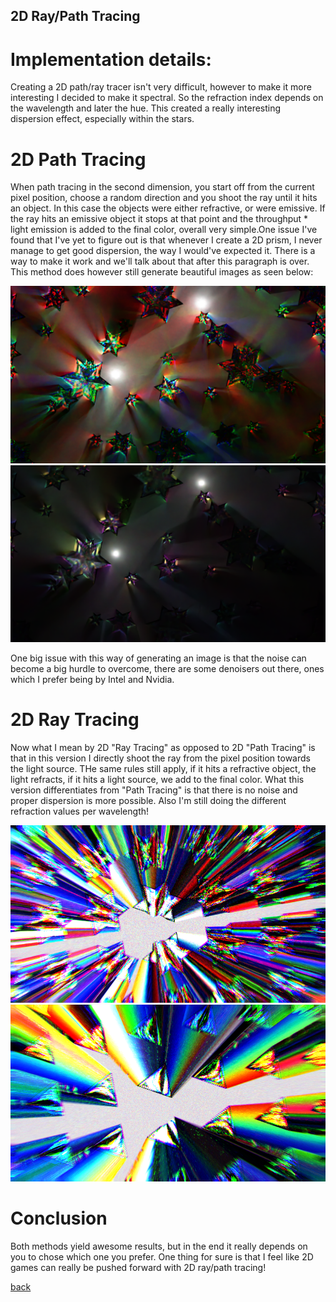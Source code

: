 ## 2D Ray/Path Tracing

# **Implementation details**:
Creating a 2D path/ray tracer isn't very difficult, however to make it more interesting I decided to make it spectral. So the refraction index depends on the wavelength and later the hue. This created a really interesting dispersion effect, especially within the stars.

# **2D Path Tracing**
When path tracing in the second dimension, you start off from the current pixel position, choose a random direction and you shoot the ray until it hits an object.
In this case the objects were either refractive, or were emissive. If the ray hits an emissive object it stops at that point and the throughput * light emission is added to the final color, overall very simple.One issue I've found that I've yet to figure out is that whenever I create a 2D prism, I never manage to get good 
dispersion, the way I would've expected it. There is a way to make it work and we'll talk about that after this paragraph is over. This method does however still
generate beautiful images as seen below:

![Octocat](https://github.com/NamelessCoding/NamelessCoding.github.io/blob/main/assets/images/2pd5.png?raw=true)
![Octocat](https://github.com/NamelessCoding/NamelessCoding.github.io/blob/main/assets/images/2pd4.png?raw=true)

One big issue with this way of generating an image is that the noise can become a big hurdle to overcome, there are some denoisers out there,
ones which I prefer being by Intel and Nvidia.

# **2D Ray Tracing**

Now what I mean by 2D "Ray Tracing" as opposed to 2D "Path Tracing" is that in this version I directly shoot the ray from the pixel position
towards the light source. THe same rules still apply, if it hits a refractive object, the light refracts, if it hits a light source, we add to
the final color. What this version differentiates from "Path Tracing" is that there is no noise and proper dispersion is more possible. 
Also I'm still doing the different refraction values per wavelength!

![Octocat](https://github.com/NamelessCoding/NamelessCoding.github.io/blob/main/assets/images/2dp.png?raw=true)
![Octocat](https://github.com/NamelessCoding/NamelessCoding.github.io/blob/main/assets/images/2dp2.png?raw=true)

# **Conclusion**
Both methods yield awesome results, but in the end it really depends on you to chose which one you prefer. One thing for sure is that I feel like
2D games can really be pushed forward with 2D ray/path tracing!



[back](./)
